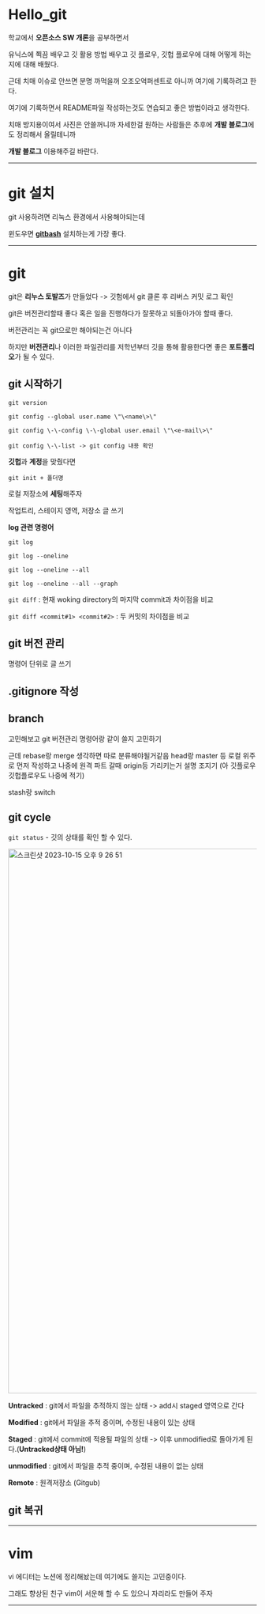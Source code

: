 # Hello_git

학교에서 **오픈소스 SW 개론**을 공부하면서 

유닉스에 쬑끔 배우고 깃 활용 방법 배우고 깃 플로우, 깃헙 플로우에 대해 어떻게 하는지에 대해 배웠다.

근데 치매 이슈로 안쓰면 분명 까먹을꺼 오조오억퍼센트로 아니까 여기에 기록하려고 한다.

여기에 기록하면서 README파일 작성하는것도 연습되고 좋은 방법이라고 생각한다.

치매 방지용이여서 사진은 안쓸꺼니까 자세한걸 원하는 사람들은 추후에 **개발 블로그**에도 정리해서 올릴테니까 

**개발 블로그** 이용해주길 바란다.








---
# git 설치

git 사용하려면 리눅스 환경에서 사용해야되는데 

윈도우면 **[gitbash](https://git-scm.com/ "wsl이나 우분투, SVM 설정등 마음 조리지 말자")** 설치하는게 가장 좋다.

---
# git 

git은 **리누스 토발즈**가 만들었다 -> 깃험에서 git 클론 후 리버스 커밋 로그 확인

git은 버전관리할때 좋다 혹은 일을 진행하다가 잘못하고 되돌아가야 할때 좋다.

버전관리는 꼭 git으로만 해야되는건 아니다

하지만 **버전관리**나 이러한 파일관리를 저학년부터 깃을 통해 활용한다면 좋은 **포트폴리오**가 될 수 있다.


## git 시작하기

```
git version

git config --global user.name \"\<name\>\"

git config \-\-config \-\-global user.email \"\<e-mail\>\" 

git config \-\-list -> git config 내용 확인
```

**깃헙**과 **계정**을 맞췄다면

`git init + 폴더명`

 로컬 저장소에 **세팅**해주자

작업트리, 스테이지 영역, 저장소 글 쓰기

**log 관련 명령어**

```
git log

git log --oneline

git log --oneline --all

git log --oneline --all --graph

```



`git diff`
 : 현재 woking directory의 마지막 commit과 차이점을 비교

`git diff <commit#1> <commit#2>`
 : 두 커밋의 차이점을 비교


## git 버전 관리

명령어 단위로 글 쓰기



## .gitignore 작성

## branch

고민해보고 git 버전관리 명령어랑 같이 쓸지 고민하기

근데 rebase랑 merge 생각하면 따로 분류해야될거같음
head랑 master 등 로컬 위주로 먼저 작성하고 나중에 원격 파트 갈때 origin등 가리키는거 설명 조지기 (아 깃플로우 깃헙플로우도 나중에 적기)

stash랑 switch 




## git cycle

`git status` - 깃의 상태를 확인 할 수 있다.

<img width="1102" alt="스크린샷 2023-10-15 오후 9 26 51" src="https://github.com/cod0216/Hello_git/assets/83526046/c7bf64f6-43c0-4c83-9ef4-c4860a94baad">


**Untracked** : git에서 파일을 추적하지 않는 상태 -> add시 staged 영역으로 간다

**Modified** : git에서 파일을 추적 중이며, 수정된 내용이 있는 상태

**Staged** : git에서 commit에 적용될 파일의 상태 -> 이후 unmodified로 돌아가게 된다.(**Untracked상태 아님\!**)

**unmodified** : git에서 파일을 추적 중이며, 수정된 내용이 없는 상태

**Remote** : 원격저장소 (Gitgub)

## git 복귀






---

# vim 

vi 에디터는 노션에 정리해놨는데 여기에도 쓸지는 고민중이다.

그래도 향상된 친구 vim이 서운해 할 수 도 있으니 자리라도 만들어 주자

---







